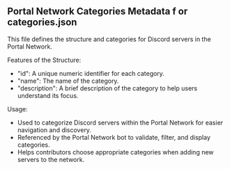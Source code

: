  Portal Network Categories Metadata f or categories.json
 ----------------------------------
 This file defines the structure and categories for Discord servers in the Portal Network.
 
Features of the Structure:
 - "id": A unique numeric identifier for each category.
 - "name": The name of the category.
 - "description": A brief description of the category to help users understand its focus.

Usage:
 - Used to categorize Discord servers within the Portal Network for easier navigation and discovery.
 - Referenced by the Portal Network bot to validate, filter, and display categories.
 - Helps contributors choose appropriate categories when adding new servers to the network.